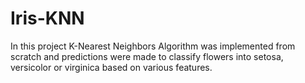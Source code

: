 # Iris-KNN

In this project K-Nearest Neighbors Algorithm was implemented from scratch and predictions were made to classify flowers into setosa, versicolor or virginica based on various features.
